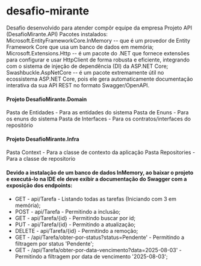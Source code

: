 # desafio-mirante
Desafio desenvolvido para atender compôr equipe da empresa
Projeto API (DesafioMirante.API)
  Pacotes instalados:
    Microsoft.EntityFrameworkCore.InMemory -- que é um provedor de Entity Framework Core que usa um banco de dados em memória;
    Microsoft.Extensions.Http -- é um pacote do .NET que fornece extensões para configurar e usar HttpClient de forma robusta e eficiente, integrando com o sistema de injeção de dependência (DI) da ASP.NET Core;
    Swashbuckle.AspNetCore -- é um pacote extremamente útil no ecossistema ASP.NET Core, pois ele gera automaticamente documentação interativa da sua API REST no formato Swagger/OpenAPI.

#### Projeto DesafioMirante.Domain
  Pasta de Entidades - Para as entidades do sistema
  Pasta de Enuns - Para os enuns do sistema
  Pasta de Interfaces - Para os contratos/interfaces do repositório

#### Projeto DesafioMirante.Infra
  Pasta Context - Para a classe de contexto da aplicação
  Pasta Repositories - Para a classe de repositorio

#### Devido a instalação de um banco de dados InMemory, ao baixar o projeto e executá-lo na IDE ele deve exibir a documentação do Swagger com a exposição dos endpoints:
  * GET - api/Tarefa - Listando todas as tarefas (Iniciando com 3 em memória);
  * POST - api/Tarefa - Permitindo a inclusão;
  * GET - api/Tarefa/{id} - Permitindo buscar por id;
  * PUT - api/Tarefa/{id} - Permitindo a atualização;
  * DELETE - api/Tarefa/{id} - Permitindo a remoção;
  * GET - /api/Tarefa/obter-por-status?status=Pendente' - Permitindo a filtragem por status 'Pendente';
  * GET - /api/Tarefa/obter-por-data-vencimento?data=2025-08-03' - Permitindo a filtragem por data de vencimento '2025-08-03';
